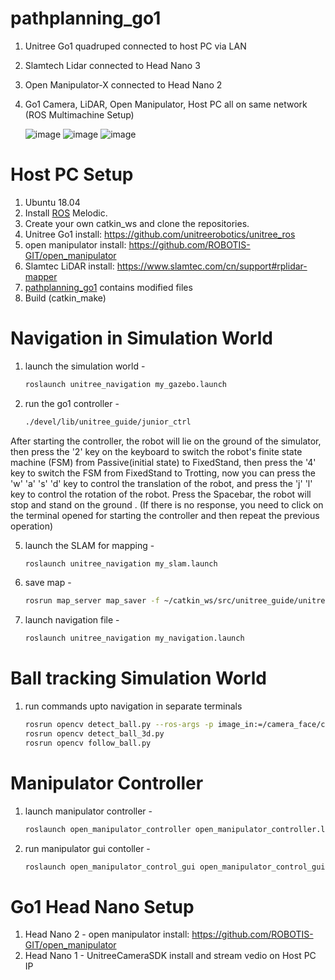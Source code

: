 # pathplanning_go1
1. Unitree Go1 quadruped connected to host PC via LAN
2. Slamtech Lidar connected to Head Nano 3
3. Open Manipulator-X connected to Head Nano 2
4. Go1 Camera, LiDAR, Open Manipulator, Host PC all on same network (ROS Multimachine Setup)
   
   ![image](https://github.com/user-attachments/assets/2aa1f43d-e5a2-4d2f-92c1-60d95b354887)
   ![image](https://github.com/user-attachments/assets/b4b7849f-63d9-46bf-9c75-2e389303ed14)
   ![image](https://github.com/user-attachments/assets/c54d074c-8ae6-4356-9d93-323d8a5af9f3)


# Host PC Setup
1. Ubuntu 18.04
2. Install [ROS](http://wiki.ros.org/) Melodic.
3. Create your own catkin_ws and clone the repositories.
4. Unitree Go1 install: https://github.com/unitreerobotics/unitree_ros
5. open manipulator install: https://github.com/ROBOTIS-GIT/open_manipulator
6. Slamtec LiDAR install: https://www.slamtec.com/cn/support#rplidar-mapper
7. [pathplanning_go1](https://github.com/vchint6/pathplanning_go1) contains modified files
8. Build (catkin_make)


# Navigation in Simulation World
1. launch the simulation world -
   ```bash
   roslaunch unitree_navigation my_gazebo.launch
3. run the go1 controller -
   ```bash
   ./devel/lib/unitree_guide/junior_ctrl

After starting the controller, the robot will lie on the ground of the simulator, then press the '2' key on the keyboard to switch the robot's finite state machine (FSM) from Passive(initial state) to FixedStand, then press the '4' key to switch the FSM from FixedStand to Trotting, now you can press the 'w' 'a' 's' 'd' key to control the translation of the robot, and press the 'j' 'l' key to control the rotation of the robot. Press the Spacebar, the robot will stop and stand on the ground . (If there is no response, you need to click on the terminal opened for starting the controller and then repeat the previous operation)

5. launch the SLAM for mapping -
   ```bash
   roslaunch unitree_navigation my_slam.launch
7. save map -
   ```bash
   rosrun map_server map_saver -f ~/catkin_ws/src/unitree_guide/unitree_navigation/maps/sim_map
9. launch navigation file -
   ```bash
   roslaunch unitree_navigation my_navigation.launch

# Ball tracking Simulation World
1. run commands upto navigation in separate terminals
   ```bash
   rosrun opencv detect_ball.py --ros-args -p image_in:=/camera_face/color/image_raw
   rosrun opencv detect_ball_3d.py
   rosrun opencv follow_ball.py


# Manipulator Controller
1. launch manipulator controller -
   ```bash
   roslaunch open_manipulator_controller open_manipulator_controller.launch use_platform:=false
3. run manipulator gui contoller -
   ```bash
   roslaunch open_manipulator_control_gui open_manipulator_control_gui.launch

# Go1 Head Nano Setup
1. Head Nano 2 - open manipulator install: https://github.com/ROBOTIS-GIT/open_manipulator
2. Head Nano 1 - UnitreeCameraSDK install and stream vedio on Host PC IP
